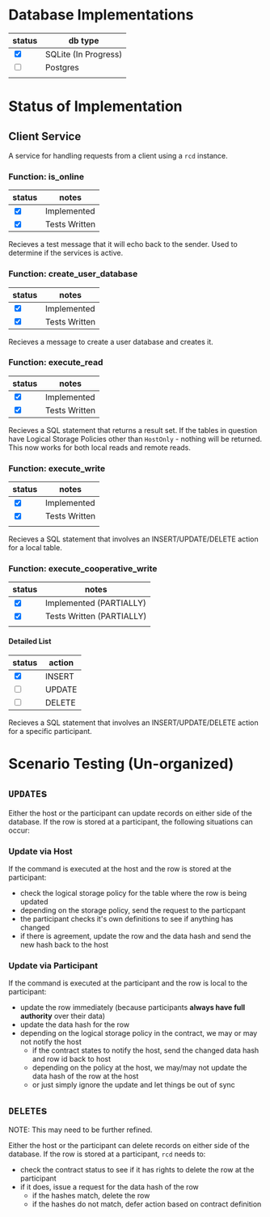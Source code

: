 # Database Implementations
| status                        | db type              |
| ----------------------------- | -------------------- |
| <input type=checkbox checked> | SQLite (In Progress) |
| <input type=checkbox>         | Postgres             |
|                               |                      |

# Status of Implementation

## Client Service
A service for handling requests from a client using a `rcd` instance.

### Function: is_online
| status                        | notes         |
| ----------------------------- | ------------- |
| <input type=checkbox checked> | Implemented   |
| <input type=checkbox checked> | Tests Written |

Recieves a test message that it will echo back to the sender. Used to determine if the services is active.

### Function: create_user_database
| status                        | notes         |
| ----------------------------- | ------------- |
| <input type=checkbox checked> | Implemented   |
| <input type=checkbox checked> | Tests Written |

Recieves a message to create a user database and creates it.

### Function: execute_read
| status                        | notes         |
| ----------------------------- | ------------- |
| <input type=checkbox checked> | Implemented   |
| <input type=checkbox checked> | Tests Written |

Recieves a SQL statement that returns a result set. If the tables in question have Logical Storage Policies other than `HostOnly` - nothing will be returned. This now works for both local reads and remote reads.

### Function: execute_write
| status                        | notes         |
| ----------------------------- | ------------- |
| <input type=checkbox checked> | Implemented   |
| <input type=checkbox checked> | Tests Written |
|                               |               |

Recieves a SQL statement that involves an INSERT/UPDATE/DELETE action for a local table. 

### Function: execute_cooperative_write
| status                        | notes                     |
| ----------------------------- | ------------------------- |
| <input type=checkbox checked> | Implemented (PARTIALLY)   |
| <input type=checkbox checked> | Tests Written (PARTIALLY) |
|                               |                           |

#### Detailed List 
| status                        | action |
| ----------------------------- | ------ |
| <input type=checkbox checked> | INSERT |
| <input type=checkbox>         | UPDATE |
| <input type=checkbox>         | DELETE |

Recieves a SQL statement that involves an INSERT/UPDATE/DELETE action for a specific participant. 

# Scenario Testing (Un-organized)
## `UPDATE`s
Either the host or the participant can update records on either side of the database. If the row is stored at a participant, the following situations can occur:

### Update via Host
If the command is executed at the host and the row is stored at the participant:

- check the logical storage policy for the table where the row is being updated
- depending on the storage policy, send the request to the particpant
- the participant checks it's own definitions to see if anything has changed
- if there is agreement, update the row and the data hash and send the new hash back to the host

### Update via Participant
If the command is executed at the participant and the row is local to the participant:

- update the row immediately (because participants __always have full authority__ over their data)
- update the data hash for the row
- depending on the logical storage policy in the contract, we may or may not notify the host
    - if the contract states to notify the host, send the changed data hash and row id back to host
    - depending on the policy at the host, we may/may not update the data hash of the row at the host
    - or just simply ignore the update and let things be out of sync

## `DELETE`s
NOTE: This may need to be further refined.

Either the host or the participant can delete records on either side of the database. If the row is stored at a participant, `rcd` needs to:

- check the contract status to see if it has rights to delete the row at the participant
- if it does, issue a request for the data hash of the row
    - if the hashes match, delete the row
    - if the hashes do not match, defer action based on contract definition